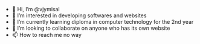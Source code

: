 - 👋 Hi, I’m @vjymisal
- 👀 I’m interested in developing softwares and websites
- 🌱 I’m currently learning diploma in computer technology for the 2nd year
- 💞️ I’m looking to collaborate on anyone who has its own website
- 📫 How to reach me no way

<!---
vjymisal/vjymisal is a ✨ special ✨ repository because its `README.md` (this file) appears on your GitHub profile.
You can click the Preview link to take a look at your changes.
--->
